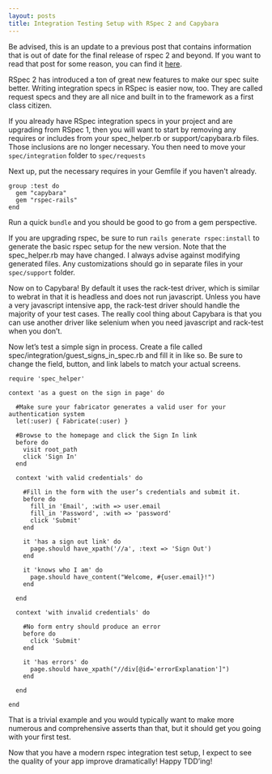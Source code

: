```yaml
---
layout: posts
title: Integration Testing Setup with RSpec 2 and Capybara
---
```

Be advised, this is an update to a previous post that contains information that is out of date for the final release of rspec 2 and beyond. If you want to read that post for some reason, you can find it [here](http://codingfrontier.posterous.com/integration-testing-setup-with-rspec-2-and-ca).

RSpec 2 has introduced a ton of great new features to make our spec suite better. Writing integration specs in RSpec is easier now, too. They are called request specs and they are all nice and built in to the framework as a first class citizen.

If you already have RSpec integration specs in your project and are upgrading from RSpec 1, then you will want to start by removing any requires or includes from your spec_helper.rb or support/capybara.rb files. Those inclusions are no longer necessary. You then need to move your `spec/integration` folder to `spec/requests`

Next up, put the necessary requires in your Gemfile if you haven't already.

    group :test do
      gem "capybara"
      gem "rspec-rails"
    end

Run a quick `bundle` and you should be good to go from a gem perspective. 

If you are upgrading rspec, be sure to run `rails generate rspec:install` to generate the basic rspec setup for the new version. Note that the spec_helper.rb may have changed. I always advise against modifying generated files. Any customizations should go in separate files in your `spec/support` folder.

Now on to Capybara! By default it uses the rack-test driver, which is similar to webrat in that it is headless and does not run javascript. Unless you have a very javascript intensive app, the rack-test driver should handle the majority of your test cases. The really cool thing about Capybara is that you can use another driver like selenium when you need javascript and rack-test when you don’t. 

Now let’s test a simple sign in process. Create a file called spec/integration/guest_signs_in_spec.rb and fill it in like so. Be sure to change the field, button, and link labels to match your actual screens. 

    require 'spec_helper'

    context 'as a guest on the sign in page' do

      #Make sure your fabricator generates a valid user for your authentication system
      let(:user) { Fabricate(:user) }

      #Browse to the homepage and click the Sign In link
      before do
        visit root_path
        click 'Sign In'
      end

      context 'with valid credentials' do

        #Fill in the form with the user’s credentials and submit it.
        before do
          fill_in 'Email', :with => user.email
          fill_in 'Password', :with => 'password'
          click 'Submit'
        end

        it 'has a sign out link' do
          page.should have_xpath('//a', :text => 'Sign Out')
        end

        it 'knows who I am' do
          page.should have_content("Welcome, #{user.email}!")
        end

      end

      context 'with invalid credentials' do

        #No form entry should produce an error
        before do
          click 'Submit'
        end

        it 'has errors' do
          page.should have_xpath("//div[@id='errorExplanation']")
        end

      end

    end

That is a trivial example and you would typically want to make more numerous and comprehensive asserts than that, but it should get you going with your first test. 

Now that you have a modern rspec integration test setup, I expect to see the quality of your app improve dramatically! Happy TDD’ing!
